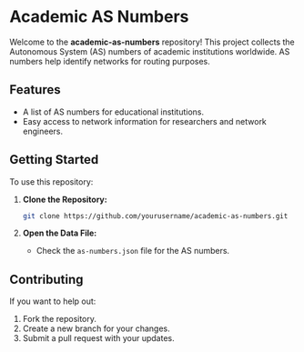 # Academic AS Numbers

Welcome to the **academic-as-numbers** repository! This project collects the Autonomous System (AS) numbers of academic institutions worldwide. AS numbers help identify networks for routing purposes.

## Features

- A list of AS numbers for educational institutions.
- Easy access to network information for researchers and network engineers.

## Getting Started

To use this repository:

1. **Clone the Repository:**

   ```bash
   git clone https://github.com/yourusername/academic-as-numbers.git
   ```

2. **Open the Data File:**
   - Check the `as-numbers.json` file for the AS numbers.

## Contributing

If you want to help out:

1. Fork the repository.
2. Create a new branch for your changes.
3. Submit a pull request with your updates.
